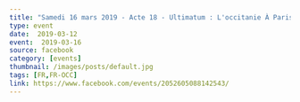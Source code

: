 ```yaml
---
title: "Samedi 16 mars 2019 - Acte 18 - Ultimatum : L'occitanie À Paris"
type: event
date:  2019-03-12
event:  2019-03-16
source: facebook
category: [events]
thumbnail: /images/posts/default.jpg
tags: [FR,FR-OCC]
link: https://www.facebook.com/events/2052605088142543/
---
```

